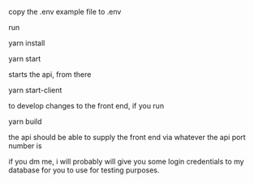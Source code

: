 copy the .env example file to .env

run

yarn install

yarn start

starts the api, from there

yarn start-client

to develop changes to the front end, if you run

yarn build

the api should be able to supply the front end via whatever the api port number is

if you dm me, i will probably will give you some login credentials to my database for you to use for testing purposes.
